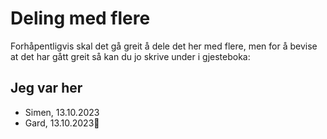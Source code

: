 # Deling med flere

Forhåpentligvis skal det gå greit å dele det her med flere, men for å bevise at det har gått greit så kan du jo skrive under i gjesteboka:

## Jeg var her

- Simen, 13.10.2023
- Gard, 13.10.2023👋
